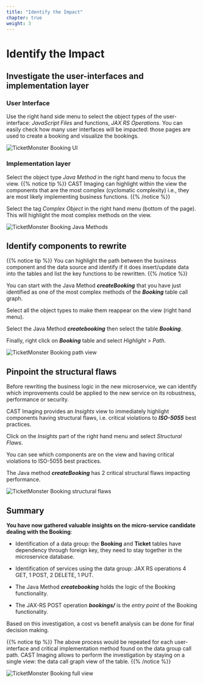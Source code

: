 ```yaml
---
title: "Identify the Impact"
chapter: true
weight: 3
---
```


# Identify the Impact

## Investigate the user-interfaces and implementation layer 

### User Interface 

Use the right hand side menu to select the object types of the user-interface: _JavaScript Files_ and functions, _JAX RS Operations_. You can easily check how many user interfaces will be impacted: those pages are used to create a booking and visualize the bookings. 

![TicketMonster Booking UI](/images/M2M_13.png)

### Implementation layer 

Select the object type _Java Method_ in the right hand menu to focus the view. 
{{% notice tip %}}
CAST Imaging can highlight within the view the components that are the most complex (cyclomatic complexity) i.e., they are most likely implementing business functions. 
{{% /notice %}}

Select the tag _Complex Object_ in the right hand menu (bottom of the page). This will highlight the most complex methods on the view.

![TicketMonster Booking Java Methods](/images/M2M_14.png)

## Identify components to rewrite  

{{% notice tip %}}
You can highlight the path between the business component and the data source and identify if it does insert/update data into the tables and list the key functions to be rewritten.
{{% /notice %}}

You can start with the Java Method ***createBooking*** that you have just identified as one of the most complex methods of the ***Booking*** table call graph.  

Select all the object types to make them reappear on the view (right hand menu). 

Select the Java Method ***createbooking*** then select the table ***Booking***.  

Finally, right click on ***Booking*** table and select _Highlight_ > _Path_. 

![TicketMonster Booking path view](/images/M2M_15.png)

## Pinpoint the structural flaws 

Before rewriting the business logic in the new microservice, we can identify which improvements could be applied to the new service on its robustness, performance or security. 

CAST Imaging provides an _Insights_ view to immediately highlight components having structural flaws, i.e. critical violations to ***ISO-5055*** best practices. 

Click on the _Insights_ part of the right hand menu and select _Structural Flaws_. 

You can see which components are on the view and having critical violations to ISO-5055 best practices. 

The Java method ***createBooking*** has 2 critical structural flaws impacting performance. 

![TicketMonster Booking structural flaws](/images/M2M_16.png)

## Summary 

**You have now gathered valuable insights on the micro-service candidate dealing with the Booking**:  

- Identification of a data group: the **Booking** and **Ticket** tables have dependency through foreign key, they need to stay together in the microservice database.

- Identification of services using the data group: JAX RS operations 4 GET, 1 POST, 2 DELETE, 1 PUT.

- The Java Method ***createbooking*** holds the logic of the Booking functionality.

- The JAX-RS POST operation ***bookings/***  is the *entry point* of the Booking functionality.

Based on this investigation, a cost vs benefit analysis can be done for final decision making. 

{{% notice tip %}}
 The above process would be repeated for each user-interface and critical implementation method found on the data group call path. CAST Imaging allows to perform the investigation by staying on a single view: the data call graph view of the table.
{{% /notice %}} 

![TicketMonster Booking full view](/images/M2M_17.png) 
